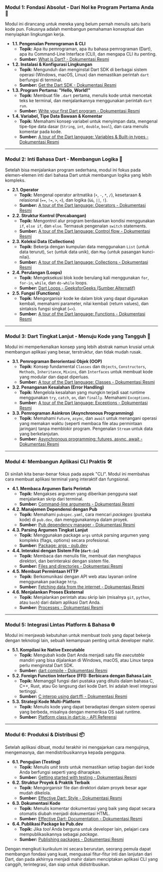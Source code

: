 ### **Modul 1: Fondasi Absolut - Dari Nol ke Program Pertama Anda** 🚀

Modul ini dirancang untuk mereka yang belum pernah menulis satu baris kode pun. Fokusnya adalah membangun pemahaman konseptual dan menyiapkan lingkungan kerja.

  * **1.1. Pengenalan Pemrograman & CLI**
      * **Topik:** Apa itu pemrograman, apa itu bahasa pemrograman (Dart), apa itu Command-Line Interface (CLI), dan mengapa CLI itu penting.
      * **Sumber:** [What is Dart? - Dokumentasi Resmi](https://dart.dev/overview)
  * **1.2. Instalasi & Konfigurasi Lingkungan**
      * **Topik:** Mengunduh dan menginstal Dart SDK di berbagai sistem operasi (Windows, macOS, Linux) dan memastikan perintah `dart` berfungsi di terminal.
      * **Sumber:** [Get the Dart SDK - Dokumentasi Resmi](https://dart.dev/get-dart)
  * **1.3. Program Pertama: "Hello, World\!"**
      * **Topik:** Membuat file `.dart` pertama, menulis kode untuk mencetak teks ke terminal, dan menjalankannya menggunakan perintah `dart run`.
      * **Sumber:** [Write your first Dart program - Dokumentasi Resmi](https://www.google.com/search?q=https://dart.dev/tutorials/server/get-started%231-create-a-simple-dart-app)
  * **1.4. Variabel, Tipe Data Bawaan & Komentar**
      * **Topik:** Memahami konsep variabel untuk menyimpan data, mengenal tipe-tipe data dasar (`String`, `int`, `double`, `bool`), dan cara menulis komentar pada kode.
      * **Sumber:** [A tour of the Dart language: Variables & Built-in types - Dokumentasi Resmi](https://dart.dev/language/variables)

-----

### **Modul 2: Inti Bahasa Dart - Membangun Logika** 🧠

Setelah bisa menjalankan program sederhana, modul ini fokus pada elemen-elemen inti dari bahasa Dart untuk membangun logika yang lebih kompleks.

  * **2.1. Operator**
      * **Topik:** Mengenal operator aritmatika (`+`, `-`, `*`, `/`), kesetaraan & relasional (`==`, `!=`, `>`, `<`), dan logika (`&&`, `||`, `!`).
      * **Sumber:** [A tour of the Dart language: Operators - Dokumentasi Resmi](https://dart.dev/language/operators)
  * **2.2. Struktur Kontrol (Percabangan)**
      * **Topik:** Mengontrol alur program berdasarkan kondisi menggunakan `if`, `else if`, dan `else`. Termasuk pengenalan `switch` statements.
      * **Sumber:** [A tour of the Dart language: Control flow - Dokumentasi Resmi](https://dart.dev/language/control-flow)
  * **2.3. Koleksi Data (Collections)**
      * **Topik:** Bekerja dengan kumpulan data menggunakan `List` (untuk data terurut), `Set` (untuk data unik), dan `Map` (untuk pasangan kunci-nilai).
      * **Sumber:** [A tour of the Dart language: Collections - Dokumentasi Resmi](https://dart.dev/language/collections)
  * **2.4. Perulangan (Loops)**
      * **Topik:** Mengeksekusi blok kode berulang kali menggunakan `for`, `for-in`, `while`, dan `do-while` loops.
      * **Sumber:** [Dart Loops - GeeksforGeeks (Sumber Alternatif)](https://www.geeksforgeeks.org/dart-loops/)
  * **2.5. Fungsi (Functions)**
      * **Topik:** Mengorganisir kode ke dalam blok yang dapat digunakan kembali, memahami parameter, nilai kembali (return values), dan sintaksis fungsi singkat (`=>`).
      * **Sumber:** [A tour of the Dart language: Functions - Dokumentasi Resmi](https://dart.dev/language/functions)

-----

### **Modul 3: Dart Tingkat Lanjut - Menuju Kode yang Tangguh** 💪

Modul ini memperkenalkan konsep yang lebih abstrak namun krusial untuk membangun aplikasi yang besar, terstruktur, dan tidak mudah rusak.

  * **3.1. Pemrograman Berorientasi Objek (OOP)**
      * **Topik:** Konsep fundamental `Classes` dan `Objects`, `Constructors`, `Methods`, `Inheritance`, `Mixins`, dan `Interfaces` untuk membuat kode yang modular dan dapat diperluas.
      * **Sumber:** [A tour of the Dart language: Classes - Dokumentasi Resmi](https://dart.dev/language/classes)
  * **3.2. Penanganan Kesalahan (Error Handling)**
      * **Topik:** Mengelola kesalahan yang mungkin terjadi saat runtime menggunakan `try`, `catch`, `on`, dan `finally`. Memahami `Exceptions`.
      * **Sumber:** [A tour of the Dart language: Exceptions - Dokumentasi Resmi](https://www.google.com/search?q=https://dart.dev/language/exceptions)
  * **3.3. Pemrograman Asinkron (Asynchronous Programming)**
      * **Topik:** Memahami `Future`, `async`, dan `await` untuk menangani operasi yang memakan waktu (seperti membaca file atau permintaan jaringan) tanpa memblokir program. Pengenalan `Stream` untuk data yang berkelanjutan.
      * **Sumber:** [Asynchronous programming: futures, async, await - Dokumentasi Resmi](https://dart.dev/language/async)

-----

### **Modul 4: Membangun Aplikasi CLI Praktis** 🛠️

Di sinilah kita benar-benar fokus pada aspek "CLI". Modul ini membahas cara membuat aplikasi terminal yang interaktif dan fungsional.

  * **4.1. Membaca Argumen Baris Perintah**
      * **Topik:** Mengakses argumen yang diberikan pengguna saat menjalankan skrip dari terminal.
      * **Sumber:** [Command-line arguments - Dokumentasi Resmi](https://www.google.com/search?q=https://dart.dev/tutorials/server/get-started%23command-line-arguments)
  * **4.2. Manajemen Dependensi dengan Pub**
      * **Topik:** Memahami `pubspec.yaml`, cara mencari *packages* (pustaka kode) di `pub.dev`, dan menggunakannya dalam proyek.
      * **Sumber:** [Pub dependency manager - Dokumentasi Resmi](https://www.google.com/search?q=https://dart.dev/tools/pub)
  * **4.3. Parsing Argumen Tingkat Lanjut**
      * **Topik:** Menggunakan package `args` untuk parsing argumen yang kompleks (flags, options) secara profesional.
      * **Sumber:** [Package: args - pub.dev](https://pub.dev/packages/args)
  * **4.4. Interaksi dengan Sistem File (`dart:io`)**
      * **Topik:** Membaca dan menulis file, membuat dan menghapus direktori, dan berinteraksi dengan sistem file.
      * **Sumber:** [Files and directories - Dokumentasi Resmi](https://www.google.com/search?q=https://dart.dev/guides/libraries/library-tour%23files-and-directories)
  * **4.5. Membuat Permintaan HTTP**
      * **Topik:** Berkomunikasi dengan API web atau layanan online menggunakan package `http`.
      * **Sumber:** [Fetching data from the internet - Dokumentasi Resmi](https://dart.dev/tutorials/server/fetch-data)
  * **4.6. Menjalankan Proses Eksternal**
      * **Topik:** Menjalankan perintah atau skrip lain (misalnya `git`, `python`, atau `bash`) dari dalam aplikasi Dart Anda.
      * **Sumber:** [Processes - Dokumentasi Resmi](https://www.google.com/search?q=https://dart.dev/guides/libraries/library-tour%23processes)

-----

### **Modul 5: Integrasi Lintas Platform & Bahasa** 🌐

Modul ini menjawab kebutuhan untuk membuat *tools* yang dapat bekerja dengan teknologi lain, sebuah kemampuan penting untuk developer mahir.

  * **5.1. Kompilasi ke Native Executable**
      * **Topik:** Mengubah kode Dart Anda menjadi satu file *executable* mandiri yang bisa dijalankan di Windows, macOS, atau Linux tanpa perlu menginstal Dart SDK.
      * **Sumber:** [dart compile - Dokumentasi Resmi](https://dart.dev/tools/dart-compile)
  * **5.2. Foreign Function Interface (FFI): Berbicara dengan Bahasa Lain**
      * **Topik:** Memanggil fungsi dari pustaka yang ditulis dalam bahasa C, C++, Rust, atau Go langsung dari kode Dart. Ini adalah level integrasi tertinggi.
      * **Sumber:** [C interop using dart:ffi - Dokumentasi Resmi](https://dart.dev/interop/c-interop)
  * **5.3. Strategi Kode Multi-Platform**
      * **Topik:** Menulis kode yang dapat beradaptasi dengan sistem operasi yang berbeda, misalnya dengan memeriksa OS saat runtime.
      * **Sumber:** [Platform class in dart:io - API Referensi](https://api.dart.dev/stable/dart-io/Platform-class.html)

-----

### **Modul 6: Produksi & Distribusi** 📦

Setelah aplikasi dibuat, modul terakhir ini mengajarkan cara mengujinya, mengemasnya, dan mendistribusikannya kepada pengguna.

  * **6.1. Pengujian (Testing)**
      * **Topik:** Menulis *unit tests* untuk memastikan setiap bagian dari kode Anda berfungsi seperti yang diharapkan.
      * **Sumber:** [Getting started with testing - Dokumentasi Resmi](https://dart.dev/guides/testing)
  * **6.2. Struktur Proyek & Praktik Terbaik**
      * **Topik:** Mengorganisir file dan direktori dalam proyek besar agar mudah dikelola.
      * **Sumber:** [Effective Dart: Style - Dokumentasi Resmi](https://dart.dev/effective-dart/style)
  * **6.3. Dokumentasi Kode**
      * **Topik:** Menulis komentar dokumentasi yang baik yang dapat secara otomatis diubah menjadi dokumentasi HTML.
      * **Sumber:** [Effective Dart: Documentation - Dokumentasi Resmi](https://dart.dev/effective-dart/documentation)
  * **6.4. Publikasi Package ke Pub.dev**
      * **Topik:** Jika *tool* Anda berguna untuk developer lain, pelajari cara mempublikasikannya sebagai *package*.
      * **Sumber:** [Publishing packages - Dokumentasi Resmi](https://dart.dev/tools/pub/publishing)

Dengan mengikuti kurikulum ini secara berurutan, seorang pemula dapat membangun fondasi yang kuat, menguasai fitur-fitur inti dan lanjutan dari Dart, dan pada akhirnya menjadi mahir dalam menciptakan aplikasi CLI yang canggih, terintegrasi, dan siap untuk didistribusikan.